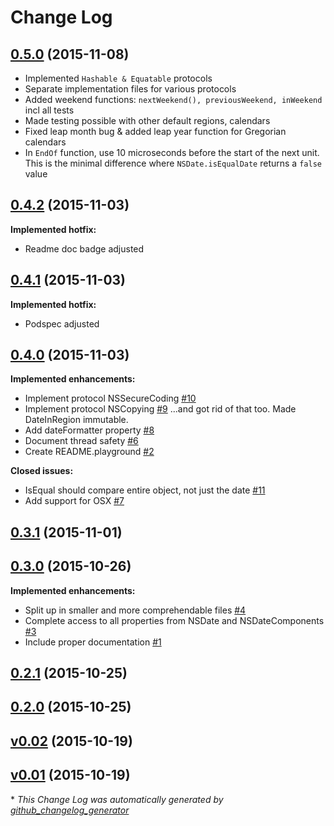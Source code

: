 # Change Log

## [0.5.0](https://github.com/Hout/DateInRegion/tree/0.5.0) (2015-11-08)

- Implemented ``Hashable & Equatable`` protocols
- Separate implementation files for various protocols
- Added weekend functions: ``nextWeekend(), previousWeekend, inWeekend`` incl all tests
- Made testing possible with other default regions, calendars
- Fixed leap month bug & added leap year function for Gregorian calendars
- In `EndOf` function, use 10 microseconds before the start of the next unit. This is the minimal difference where `NSDate.isEqualDate` returns a `false` value 


## [0.4.2](https://github.com/Hout/DateInRegion/tree/0.4.2) (2015-11-03)
**Implemented hotfix:**

- Readme doc badge adjusted

## [0.4.1](https://github.com/Hout/DateInRegion/tree/0.4.1) (2015-11-03)
**Implemented hotfix:**

- Podspec adjusted

## [0.4.0](https://github.com/Hout/DateInRegion/tree/0.4.0) (2015-11-03)
**Implemented enhancements:**

- Implement protocol NSSecureCoding [\#10](https://github.com/Hout/DateInRegion/issues/10)
- Implement protocol NSCopying [\#9](https://github.com/Hout/DateInRegion/issues/9)
  ...and got rid of that too. Made DateInRegion immutable.
- Add dateFormatter property [\#8](https://github.com/Hout/DateInRegion/issues/8)
- Document thread safety [\#6](https://github.com/Hout/DateInRegion/issues/6)
- Create README.playground [\#2](https://github.com/Hout/DateInRegion/issues/2)

**Closed issues:**

- IsEqual should compare entire object, not just the date [\#11](https://github.com/Hout/DateInRegion/issues/11)
- Add support for OSX [\#7](https://github.com/Hout/DateInRegion/issues/7)

## [0.3.1](https://github.com/Hout/DateInRegion/tree/0.3.1) (2015-11-01)
## [0.3.0](https://github.com/Hout/DateInRegion/tree/0.3.0) (2015-10-26)
**Implemented enhancements:**

- Split up in smaller and more comprehendable files [\#4](https://github.com/Hout/DateInRegion/issues/4)
- Complete access to all properties from NSDate and NSDateComponents [\#3](https://github.com/Hout/DateInRegion/issues/3)
- Include proper documentation [\#1](https://github.com/Hout/DateInRegion/issues/1)

## [0.2.1](https://github.com/Hout/DateInRegion/tree/0.2.1) (2015-10-25)
## [0.2.0](https://github.com/Hout/DateInRegion/tree/0.2.0) (2015-10-25)
## [v0.02](https://github.com/Hout/DateInRegion/tree/v0.02) (2015-10-19)
## [v0.01](https://github.com/Hout/DateInRegion/tree/v0.01) (2015-10-19)


\* *This Change Log was automatically generated by [github_changelog_generator](https://github.com/skywinder/Github-Changelog-Generator)*